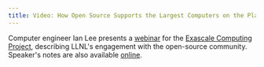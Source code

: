 ```yaml
---
title: Video: How Open Source Supports the Largest Computers on the Planet
---
```


Computer engineer Ian Lee presents a [webinar](https://youtu.be/8sCUWXopEjI) for the [Exascale Computing Project](https://www.exascaleproject.org/), describing LLNL's engagement with the open-source community. Speaker's notes are also available [online](https://speakerdeck.com/ianlee1521/how-open-source-software-supports-the-largest-computers-on-the-planet).
